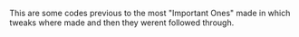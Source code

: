 This are some codes previous to the most "Important Ones" made in which tweaks where made and then they werent followed through.
